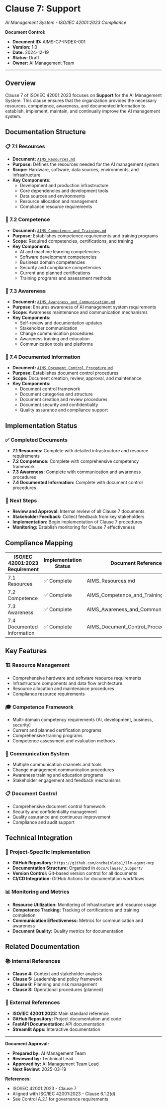 # Clause 7: Support
*AI Management System - ISO/IEC 42001:2023 Compliance*

**Document Control:**
- **Document ID:** AIMS-C7-INDEX-001
- **Version:** 1.0
- **Date:** 2024-12-19
- **Status:** Draft
- **Owner:** AI Management Team

---

## Overview

Clause 7 of ISO/IEC 42001:2023 focuses on **Support** for the AI Management System. This clause ensures that the organization provides the necessary resources, competence, awareness, and documented information to establish, implement, maintain, and continually improve the AI management system.

## Documentation Structure

### 📋 7.1 Resources
- **Document:** [`AIMS_Resources.md`](./AIMS_Resources.md)
- **Purpose:** Defines the resources needed for the AI management system
- **Scope:** Hardware, software, data sources, environments, and infrastructure
- **Key Components:**
  - Development and production infrastructure
  - Core dependencies and development tools
  - Data sources and environments
  - Resource allocation and management
  - Compliance resource requirements

### 🎯 7.2 Competence
- **Document:** [`AIMS_Competence_and_Training.md`](./AIMS_Competence_and_Training.md)
- **Purpose:** Establishes competence requirements and training programs
- **Scope:** Required competencies, certifications, and training
- **Key Components:**
  - AI and machine learning competencies
  - Software development competencies
  - Business domain competencies
  - Security and compliance competencies
  - Current and planned certifications
  - Training programs and assessment methods

### 📢 7.3 Awareness
- **Document:** [`AIMS_Awareness_and_Communication.md`](./AIMS_Awareness_and_Communication.md)
- **Purpose:** Ensures awareness of AI management system requirements
- **Scope:** Awareness maintenance and communication mechanisms
- **Key Components:**
  - Self-review and documentation updates
  - Stakeholder communication
  - Change communication procedures
  - Awareness training and education
  - Communication tools and platforms

### 📄 7.4 Documented Information
- **Document:** [`AIMS_Document_Control_Procedure.md`](./AIMS_Document_Control_Procedure.md)
- **Purpose:** Establishes document control procedures
- **Scope:** Document creation, review, approval, and maintenance
- **Key Components:**
  - Document control framework
  - Document categories and structure
  - Document creation and review procedures
  - Document security and confidentiality
  - Quality assurance and compliance support

## Implementation Status

### ✅ Completed Documents
- **7.1 Resources:** Complete with detailed infrastructure and resource requirements
- **7.2 Competence:** Complete with comprehensive competency framework
- **7.3 Awareness:** Complete with communication and awareness procedures
- **7.4 Documented Information:** Complete with document control procedures

### 🔄 Next Steps
- **Review and Approval:** Internal review of all Clause 7 documents
- **Stakeholder Feedback:** Collect feedback from key stakeholders
- **Implementation:** Begin implementation of Clause 7 procedures
- **Monitoring:** Establish monitoring for Clause 7 effectiveness

## Compliance Mapping

| ISO/IEC 42001:2023 Requirement | Implementation Status | Document Reference | Next Steps |
|--------------------------------|----------------------|-------------------|------------|
| 7.1 Resources | ✅ Complete | AIMS_Resources.md | Review and approval |
| 7.2 Competence | ✅ Complete | AIMS_Competence_and_Training.md | Training implementation |
| 7.3 Awareness | ✅ Complete | AIMS_Awareness_and_Communication.md | Communication setup |
| 7.4 Documented Information | ✅ Complete | AIMS_Document_Control_Procedure.md | Document control implementation |

## Key Features

### 🏗️ **Resource Management**
- Comprehensive hardware and software resource requirements
- Infrastructure components and data flow architecture
- Resource allocation and maintenance procedures
- Compliance resource requirements

### 🎓 **Competence Framework**
- Multi-domain competency requirements (AI, development, business, security)
- Current and planned certification programs
- Comprehensive training programs
- Competence assessment and evaluation methods

### 📢 **Communication System**
- Multiple communication channels and tools
- Change management communication procedures
- Awareness training and education programs
- Stakeholder engagement and feedback mechanisms

### 📋 **Document Control**
- Comprehensive document control framework
- Security and confidentiality management
- Quality assurance and continuous improvement
- Compliance and audit support

## Technical Integration

### 🔧 **Project-Specific Implementation**
- **GitHub Repository:** `https://github.com/onchainlabs1/llm-agent-mcp`
- **Documentation Structure:** Organized in `docs/Clause7_Support/`
- **Version Control:** Git-based version control for all documents
- **CI/CD Integration:** GitHub Actions for documentation workflows

### 📊 **Monitoring and Metrics**
- **Resource Utilization:** Monitoring of infrastructure and resource usage
- **Competence Tracking:** Tracking of certifications and training completion
- **Communication Effectiveness:** Metrics for communication and awareness
- **Document Quality:** Quality metrics for documentation

## Related Documentation

### 📚 **Internal References**
- **Clause 4:** Context and stakeholder analysis
- **Clause 5:** Leadership and policy framework
- **Clause 6:** Planning and risk management
- **Clause 8:** Operational procedures (planned)

### 🔗 **External References**
- **ISO/IEC 42001:2023:** Main standard reference
- **GitHub Repository:** Project documentation and code
- **FastAPI Documentation:** API documentation
- **Streamlit Apps:** Interactive documentation

---

**Document Approval:**
- **Prepared by:** AI Management Team
- **Reviewed by:** Technical Lead
- **Approved by:** AI Management Team Lead
- **Next Review:** 2025-03-19

**References:**
- ISO/IEC 42001:2023 - Clause 7
- Aligned with ISO/IEC 42001:2023 - Clause 6.1.2(d)
- See Control A.2.1 for governance requirements 